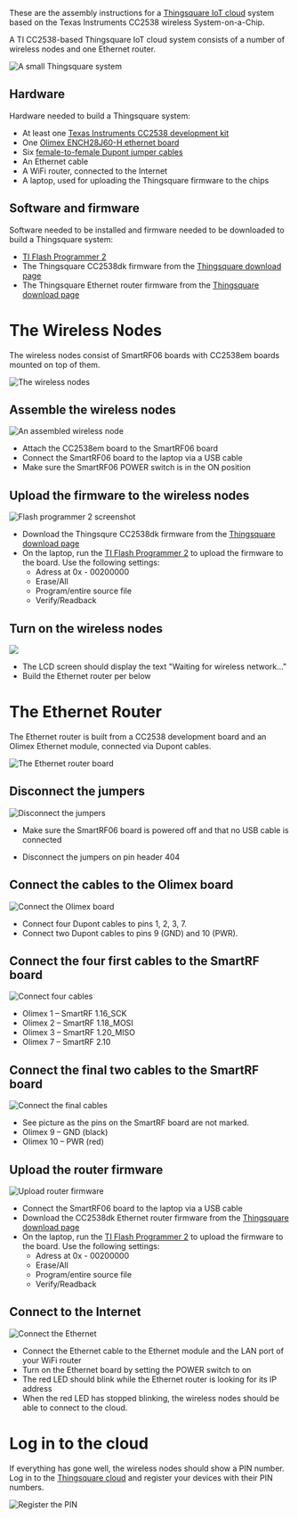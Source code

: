 These are the assembly instructions for a [Thingsquare IoT
cloud](http://thingsquare.com/) system based on the Texas Instruments
CC2538 wireless System-on-a-Chip.

A TI CC2538-based Thingsquare IoT cloud system consists of a number of
wireless nodes and one Ethernet router.

![A small Thingsquare system](kit.jpg?raw=true)

## Hardware

Hardware needed to build a Thingsquare system:

* At least one [Texas Instruments CC2538 development
  kit](http://www.ti.com/tool/cc2538dk)
* One [Olimex ENCH28J60-H ethernet
  board](http://www.olimex.com/Products/Modules/Ethernet/ENC28J60-H/)
* Six [female-to-female Dupont jumper
  cables](http://www.adafruit.com/products/266)
* An Ethernet cable
* A WiFi router, connected to the Internet
* A laptop, used for uploading the Thingsquare firmware to the chips

## Software and firmware

Software needed to be installed and firmware needed to be downloaded
to build a Thingsquare system:

* [TI Flash Programmer 2](http://www.ti.com/tool/flash-programmer)
* The Thingsquare CC2538dk firmware from the [Thingsquare
  download page](http://thingsquare.com/download/)
* The Thingsquare Ethernet router firmware from the [Thingsquare
  download page](http://thingsquare.com/download/)

# The Wireless Nodes

The wireless nodes consist of SmartRF06 boards with
CC2538em boards mounted on top of them.

![The wireless nodes](kit-nodes.jpg?raw=true)

## Assemble the wireless nodes

![An assembled wireless node](build01.jpg?raw=true)

* Attach the CC2538em board to the SmartRF06 board
* Connect the SmartRF06 board to the laptop via a USB cable
* Make sure the SmartRF06 POWER switch is in the ON position

## Upload the firmware to the wireless nodes

![Flash programmer 2 screenshot](flashing-node.png?raw=true)

* Download the Thingsqure CC2538dk firmware from the [Thingsquare
  download page](http://thingsquare.com/download/)
* On the laptop, run the [TI Flash Programmer
  2](http://www.ti.com/tool/flash-programmer) to upload the firmware
  to the board. Use the following settings:
  * Adress at 0x - 00200000
  * Erase/All
  * Program/entire source file
  * Verify/Readback

## Turn on the wireless nodes

![](build02.jpg?raw=true)

* The LCD screen should display the text "Waiting for wireless network..."
* Build the Ethernet router per below

# The Ethernet Router

The Ethernet router is built from a CC2538 development board and
an Olimex Ethernet module, connected via Dupont cables.

![The Ethernet router board](build03.jpg?raw=true)

## Disconnect the jumpers

![Disconnect the jumpers](jumpers.jpg?raw=true)

* Make sure the SmartRF06 board is powered off and that
  no USB cable is connected

* Disconnect the jumpers on pin header 404

## Connect the cables to the Olimex board

![Connect the Olimex board](build06.jpg?raw=true)

* Connect four Dupont cables to pins 1, 2, 3, 7.
* Connect two Dupont cables to pins 9 (GND) and 10 (PWR).

## Connect the four first cables to the SmartRF board

![Connect four cables](build04.jpg?raw=true)

* Olimex 1 &ndash; SmartRF 1.16_SCK
* Olimex 2 &ndash; SmartRF 1.18_MOSI
* Olimex 3 &ndash; SmartRF 1.20_MISO
* Olimex 7 &ndash; SmartRF 2.10

## Connect the final two cables to the SmartRF board

![Connect the final cables](build05.jpg?raw=true)

* See picture as the pins on the SmartRF board are not marked.
* Olimex 9 &ndash; GND (black)
* Olimex 10 &ndash; PWR (red)

## Upload the router firmware

![Upload router firmware](flashing-router.png?raw=true)

* Connect the SmartRF06 board to the laptop via a USB
  cable
* Download the CC2538dk Ethernet router firmware from the [Thingsquare
  download page](http://thingsquare.com/download/)
* On the laptop, run the [TI Flash Programmer
  2](http://www.ti.com/tool/flash-programmer) to upload the firmware
  to the board. Use the following settings:
  * Adress at 0x - 00200000
  * Erase/All
  * Program/entire source file
  * Verify/Readback

## Connect to the Internet

![Connect the Ethernet](ethernet-connect.jpg?raw=true)

* Connect the Ethernet cable to the Ethernet module and
  the LAN port of your WiFi router
* Turn on the Ethernet board by setting the POWER switch to on
* The red LED should blink while the Ethernet router
  is looking for its IP address
* When the red LED has stopped blinking, the wireless
  nodes should be able to connect to the cloud.

# Log in to the cloud

If everything has gone well, the wireless nodes should show a PIN
number. Log in to the [Thingsquare cloud](https://demo.thsq.io) and
register your devices with their PIN numbers.

![Register the PIN](register-pin-slanted.jpg?raw=true)
